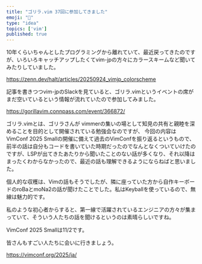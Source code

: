 ```yaml
---
title: "ゴリラ.vim 37回に参加してきました"
emoji: "🐡"
type: "idea"
topics: ['vim']
published: true
---
```


10年くらいちゃんとしたプログラミングから離れていて、最近戻ってきたのですが、いろいろキャッチアップしたくてvim-jpの方々にカラースキームなど聞いてみたりしていました。

https://zenn.dev/halt/articles/20250924_vimjp_colorscheme

記事を書きつつvim-jpのSlackを見ていると、ゴリラ.vimというイベントの席がまだ空いているという情報が流れていたので参加してみました。

https://gorillavim.connpass.com/event/366872/

ゴリラ.vimとは、ゴリラさんが vimmerの集いの場として知見の共有と親睦を深めることを目的として開催されている勉強会なのですが、
今回の内容はVimConf 2025 Smallの開催に備えて過去のVimConfを振り返るというもので、前半の話は自分もコードを書いていた時期だったのでなんとなくついていけたのですが、LSPが出てきたあたりから聞いたことのない話が多くなり、それ以降はまったくわからなかったので、最近の話も理解できるようにならねばと思いました。

個人的な収穫は、Vimの話もそうでしたが、隣に座っていた方から自作キーボードのroBaとmoNa2の話が聞けたことでした。私はKeyballを使っているので、無線は魅力的です。

私のような初心者からすると、第一線で活躍されているエンジニアの方々が集まっていて、そういう人たちの話を聞けるというのは素晴らしいですね。

VimConf 2025 Smallは11/2です。

皆さんもすごい人たちに会いに行きましょう。

https://vimconf.org/2025/ja/

